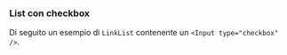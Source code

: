### List con checkbox
Di seguito un esempio di `LinkList` contenente un `<Input type="checkbox" />`.

<!-- STORY -->
